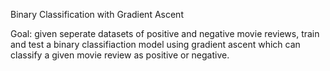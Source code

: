 Binary Classification with Gradient Ascent

Goal: given seperate datasets of positive and negative movie reviews, train and test a binary classifiaction model using gradient ascent which can classify a given movie review as positive or negative.

